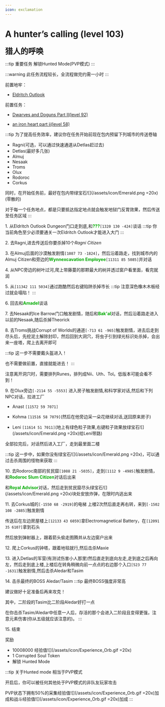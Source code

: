 ```yaml
---
icon: exclamation
---
```


# A hunter’s calling (level 103)
<span style="font-size: 25px;">**猎人的呼唤**</span>

:::tip 重要任务
解锁Hunted Mode(PVP模式)
:::


:::warning
此任务流程较长，全流程做完约需一小时
:::

前置地牢：

+ [Eldritch Outlook](/guide/dungeon.html#eldritch-outlook)

前置任务：
+ [Dwarves and Doguns Part II(level 92)](/quests/lvl91-100/level%2092%20-%20dwarves%20and%20doguns%20part%20ii.html)
  
+ [an iron heart part ii(level 58)](/quests/lvl51-60/level%2058%20-%20an%20iron%20heart%20part%20ii.html)

:::tip
为了提高任务效率，建议你在任务开始前现在包内预留下列城市的传送卷轴
+ Ragni(可选，可以通过快速通道从Detlas赶过去)
+ Detlas(最好多几张)
+ Almuj
+ Nesaak
+ Troms
+ Olux
+ Rodoroc
+ Corkus

同时，在开始任务前，最好在包内带绿宝石![](/assets/icon/Emerald.png =20x)(零散的)

对于每一个任务地点，都是只要抵达指定地点就会触发地狱门反胃效果，然后传送至任务区域
:::

<span class="stage-index">1.</span> 从Eldritch Outlook Dungeon门口走到底,和<font color=00AA00>**???**</font>`[1320 130 -424]`谈话
:::tip
你当前角色至少必须要通关一次Eldritch Outlook才能进入大门
:::

<span class="stage-index">2.</span> 去Ragni,进去传送后你要杀掉10个*Ragni Citizen*

<span class="stage-index">3.</span> 在Almuj后面的沙漠触发剧情`[1087 73 -1824]`，然后沿着路走，找到城市内的Almuj Citizen和旁边的<font color=00AA00>**Wynnexcavation Employee**</font>`[11311 85 5085]`并对话

<span class="stage-index">4.</span> 从NPC旁边的树叶过河,爬上带藤蔓的那颗最大的树并透过窗户看里面，看完就润

<span class="stage-index">5.</span> 从`[11342 111 5034]`通过跑酷然后右键陷阱杀掉市长
:::tip
注意深色橡木木板经过就会塌陷！
:::

<span class="stage-index">6.</span> 回去和<font color=00AA00>**Amadel**</font>谈话

<span class="stage-index">7.</span> 去Nesaak的Ice Barrow门口触发剧情，随后和<font color=00AA00>**Bak'al**</font>对话，然后沿着路走进入以前的Nesaak,随后杀掉Theorick

<span class="stage-index">8.</span> 去Troms挑战Corrupt of Worlds的通道`[-713 61 -965]`触发剧情，进去后走到尽头后，先挖泥土解除封印，然后回到大洞穴，将虫子引到绿光标识处杀掉，会出来一座塔，爬上去离开即可

:::tip
这一步不需要戴头盔进入！

也不需要做前置，直接就能进去！
:::

注意离开洞穴时，需要排列Runes，排列成Nii、Uth、Tol。低版本可能会看不到！

<span class="stage-index">9.</span> 在Olux旁边`[-2114 55 -5553]` 进入房子触发剧情,和科学家对话,然后和下列NPC对话，拉进工厂

+ Anast `[11572 59 7071]`
  
+ Kohma `[11516 58 7079]`(然后在他旁边采一朵花继续对话,送回原来房子)
  
+ Leni `[11614 51 7011]`(地上有绿色粒子效果,右键粒子效果放绿宝石![](/assets/icon/Emerald.png =20x)给Leni带路)
  
全部拉完后，对话然后进入工厂，走到最里面二楼

:::tip
这一步中，如果你没有绿宝石![](/assets/icon/Emerald.png =20x)，可以通过击杀周围的怪物来获取
:::

<span class="stage-index">10.</span> 去Rodoroc南部的贫民窟`[1088 21 -5035]`，走到`[1112 9 -4985]`触发剧情，和<font color=00AA00>**Rodoroc Slum Citizen**</font>对话后出来

和<font color=00AA00>**Royal Advisor**</font>对话，然后走到贫民窟尽头绿宝石![](/assets/icon/Emerald.png =20x)块处安放炸弹，在限时内逃出来

<span class="stage-index">11.</span> 去Corkus城的`[-1550 68 -2919]`的电梯 上楼2次然后直走再右转，来到`[-1502 108 -2885]`触发剧情

传送后在左边房屋楼上`[12133 43 6059]`拿Electromagnetical Battery，在`[12091 35 6107]`拿到石头

然后放到弹射器上，跟着箭头偷走图腾并从左边窗户出来

<span class="stage-index">12.</span> 爬上Corkus的钟塔，跟着地毯就行,然后击杀Maxie

<span class="stage-index">13.</span> 进入Detlas的军营(有测试伤害小人那里)然后直走到底向左走,走到底之后再向左，然后走到底上楼,上楼后在转角稍微向前一点点的右边那个入口`[523 77 -1631]`触发剧情,然后击杀Aledar和Tasim

<span class="stage-index">14.</span> 击杀最终的BOSS Aledar/Tasim
:::tip
最终BOSS强度非常高

建议做好十足准备后再来攻克！

其中，二阶段的Tasim比二阶段Aledar好打一点

在你击杀Tasim/Aledar中任意一人后，存活的那个会进入二阶段且变得更强，注意元素伤害(你从五级就应该注意的)。
:::


<span class="stage-index">15.</span> 结束


奖励
+ 10008000 经验值![](/assets/icon/Experience_Orb.gif =20x)
+ 1 Corrupted Soul Token
+ 解锁 Hunted Mode

:::tip 关于Hunted mode
相当于PVP模式

开启后，你可以被任何其他处于PVP模式的非队友玩家攻击

PVP状态下拥有50%的采集经验值![](/assets/icon/Experience_Orb.gif =20x)加成和战斗经验值![](/assets/icon/Experience_Orb.gif =20x)加成
:::
